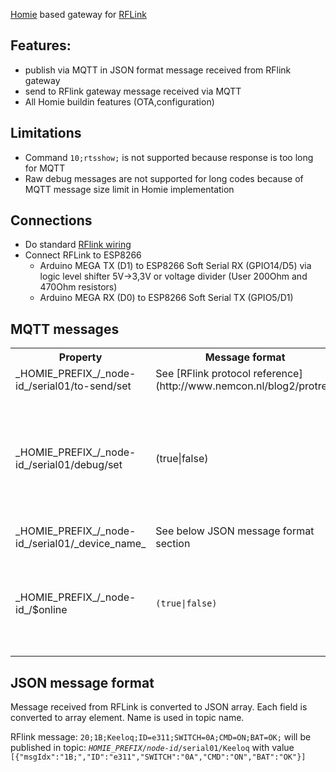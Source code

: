 [Homie](https://github.com/marvinroger/homie) based gateway for [RFLink](http://www.nemcon.nl/blog2)

## Features:
* publish via MQTT in JSON format message received from RFlink gateway
* send to RFlink gateway message received via MQTT
* All Homie buildin features (OTA,configuration)

## Limitations
  * Command <code>10;rtsshow;</code> is not supported because response is too long for MQTT
  * Raw debug messages are not supported for long codes because of MQTT message size limit in Homie implementation

## Connections

* Do standard [RFlink wiring](http://www.nemcon.nl/blog2/wiring)
* Connect RFLink to ESP8266
  * Arduino MEGA TX (D1) to ESP8266 Soft Serial RX (GPIO14/D5) via logic level shifter 5V->3,3V or voltage divider (User 200Ohm and 470Ohm resistors)
  * Arduino MEGA RX (D0) to ESP8266 Soft Serial TX (GPIO5/D1)


## MQTT messages


<table>
<tr>
  <th>Property</th>
  <th>Message format</th>
  <th>Direction</th>
  <th>Description</th>
</tr>
<tr>
  <td>_HOMIE_PREFIX_/_node-id_/serial01/to-send/set</td>
  <td>See [RFlink protocol reference](http://www.nemcon.nl/blog2/protref)</td>
  <td>Controller → Device</td>
  <td></td>
</tr>
<tr>
  <td>_HOMIE_PREFIX_/_node-id_/serial01/debug/set</td>
  <td>(true|false)</td>
  <td>Controller → Device</td>
  <td>Enable debug mode - raw RFlink will be published, even it was not parsed by converter</td>
</tr>
<tr>
  <td>_HOMIE_PREFIX_/_node-id_/serial01/_device_name_</td>
  <td>See below JSON message format section</td>
  <td>Device → Controller</td>
  <td></td>
</tr>
<tr>
</tr>
<tr>
  <td>_HOMIE_PREFIX_/_node-id_/$online</td>
  <td><code>(true|false)</code></td>
  <td>Device → Controller</td>
  <td><code>/true</code> when the device is online, <code>false</code> when the device is offline (through LWT)</td>
</tr>
</table>

## JSON message format

Message received from RFLink is converted to JSON array. Each field is converted to array element. Name is used in topic name.

RFlink message: <code>20;1B;Keeloq;ID=e311;SWITCH=0A;CMD=ON;BAT=OK;</code> will be published in topic:
<code>_HOMIE_PREFIX_/_node-id_/serial01/Keeloq</code> with value <code>[{"msgIdx":"1B;","ID":"e311","SWITCH":"0A","CMD":"ON","BAT":"OK"}]</code>

